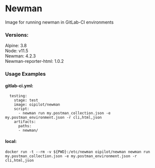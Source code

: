 # Newman
Image for running newman in GitLab-CI environments
### Versions:

  Alpine: 3.8   
  Node: v11.5  
  Newman: 4.2.3  
  Newman-reporter-html: 1.0.2
### Usage Examples
#### gitlab-ci.yml:
```
  testing:
    stage: test
    image: oipilot/newman
    script:
      - newman run my.postman_collection.json -e my.postman_environment.json -r cli,html,json
    artifacts:
      paths:
      - newman/
```
#### local:
```terminal
docker run -t --rm -v ${PWD}:/etc/newman oipilot/newman newman run my.postman_collection.json -e my.postman_environment.json -r cli,html,json
```
